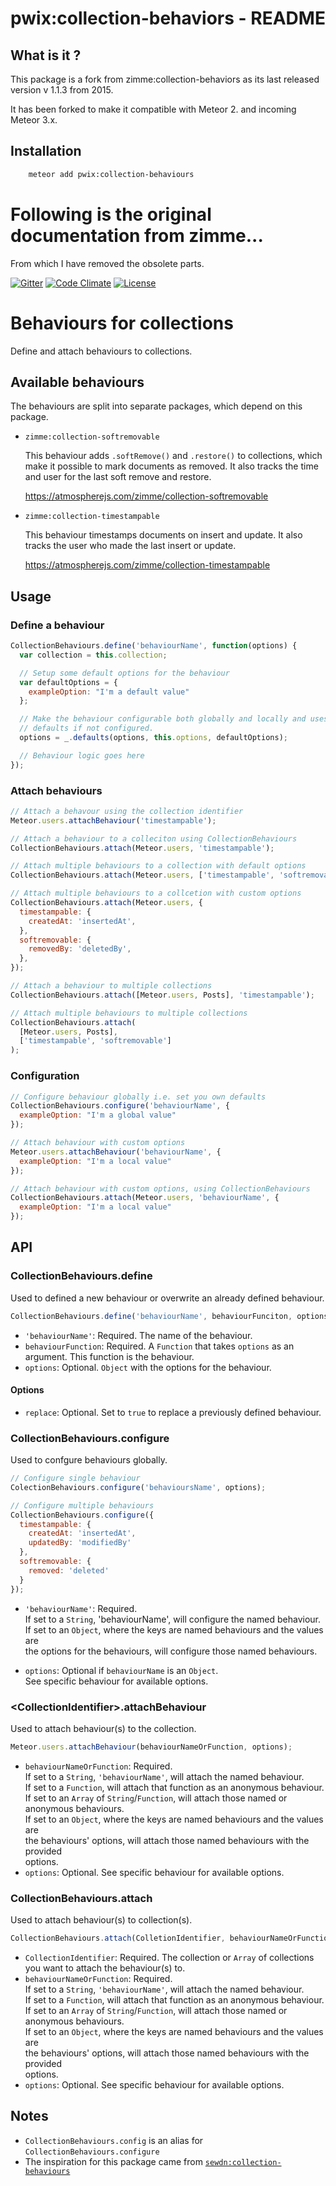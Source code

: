 # pwix:collection-behaviors - README

## What is it ?

This package is a fork from zimme:collection-behaviors as its last released version v 1.1.3 from 2015.

It has been forked to make it compatible with Meteor 2. and incoming Meteor 3.x.

## Installation

```sh
    meteor add pwix:collection-behaviours
```

# Following is the original documentation from zimme...

From which I have removed the obsolete parts.

[![Gitter]](https://gitter.im/zimme/meteor-collection-behaviours)
[![Code Climate]](https://codeclimate.com/github/zimme/meteor-collection-behaviours)
[![License]](https://github.com/zimme/meteor-collection-timestampable/blob/master/LICENSE.md)

# Behaviours for collections

Define and attach behaviours to collections.

## Available behaviours

The behaviours are split into separate packages, which depend on this package.

* `zimme:collection-softremovable`

  This behaviour adds `.softRemove()` and `.restore()` to collections, which
  make it possible to mark documents as removed. It also tracks the time and
  user for the last soft remove and restore.

  https://atmospherejs.com/zimme/collection-softremovable


* `zimme:collection-timestampable`

  This behaviour timestamps documents on insert and update. It also tracks the
  user who made the last insert or update.

  https://atmospherejs.com/zimme/collection-timestampable

## Usage

### Define a behaviour

```js
CollectionBehaviours.define('behaviourName', function(options) {
  var collection = this.collection;

  // Setup some default options for the behaviour
  var defaultOptions = {
    exampleOption: "I'm a default value"
  };

  // Make the behaviour configurable both globally and locally and uses the
  // defaults if not configured.
  options = _.defaults(options, this.options, defaultOptions);

  // Behaviour logic goes here
});
```

### Attach behaviours

```js
// Attach a behavour using the collection identifier
Meteor.users.attachBehaviour('timestampable');

// Attach a behaviour to a colleciton using CollectionBehaviours
CollectionBehaviours.attach(Meteor.users, 'timestampable');

// Attach multiple behaviours to a collection with default options
CollectionBehaviours.attach(Meteor.users, ['timestampable', 'softremovable']);

// Attach multiple behaviours to a collcetion with custom options
CollectionBehaviours.attach(Meteor.users, {
  timestampable: {
    createdAt: 'insertedAt',
  },
  softremovable: {
    removedBy: 'deletedBy',
  },
});

// Attach a behaviour to multiple collections
CollectionBehaviours.attach([Meteor.users, Posts], 'timestampable');

// Attach multiple behaviours to multiple collections
CollectionBehaviours.attach(
  [Meteor.users, Posts],
  ['timestampable', 'softremovable']
);
```

### Configuration

```js
// Configure behaviour globally i.e. set you own defaults
CollectionBehaviours.configure('behaviourName', {
  exampleOption: "I'm a global value"
});

// Attach behaviour with custom options
Meteor.users.attachBehaviour('behaviourName', {
  exampleOption: "I'm a local value"
});

// Attach behaviour with custom options, using CollectionBehaviours
CollectionBehaviours.attach(Meteor.users, 'behaviourName', {
  exampleOption: "I'm a local value"
});
```

## API

### CollectionBehaviours.define

Used to defined a new behaviour or overwrite an already defined behaviour.

```js
CollectionBehaviours.define('behaviourName', behaviourFunciton, options);
```

* `'behaviourName'`: Required. The name of the behaviour.
* `behaviourFunction`: Required. A `Function` that takes `options` as an
  argument. This function is the behaviour.
* `options`: Optional. `Object` with the options for the behaviour.

#### Options

* `replace`: Optional. Set to `true` to replace a previously defined behaviour.

### CollectionBehaviours.configure

Used to confgure behaviours globally.

```js
// Configure single behaviour
ColectionBehaviours.configure('behavioursName', options);

// Configure multiple behaviours
CollectionBehaviours.configure({
  timestampable: {
    createdAt: 'insertedAt',
    updatedBy: 'modifiedBy'
  },
  softremovable: {
    removed: 'deleted'
  }
});
```

* `'behaviourName'`: Required.  
  If set to a `String`, 'behaviourName', will configure the named behaviour.  
  If set to an `Object`, where the keys are named behaviours and the values are  
  the options for the behaviours, will configure those named behaviours.

* `options`: Optional if `behaviourName` is an `Object`.  
  See specific behaviour for available options.

### &lt;CollectionIdentifier&gt;.attachBehaviour

Used to attach behaviour(s) to the collection.

```js
Meteor.users.attachBehaviour(behaviourNameOrFunction, options);
```

* `behaviourNameOrFunction`: Required.  
  If set to a `String`, `'behaviourName'`, will attach the named behaviour.  
  If set to a `Function`, will attach that function as an anonymous behaviour.  
  If set to an `Array` of `String`/`Function`, will attach those named or  
  anonymous behaviours.  
  If set to an `Object`, where the keys are named behaviours and the values are  
  the behaviours' options, will attach those named behaviours with the provided  
  options.
* `options`: Optional. See specific behaviour for available options.

### CollectionBehaviours.attach

Used to attach behaviour(s) to collection(s).

```js
CollectionBehaviours.attach(ColletionIdentifier, behaviourNameOrFunction, options);
```

* `CollectionIdentifier`: Required. The collection or `Array` of collections  
  you want to attach the behaviour(s) to.
* `behaviourNameOrFunction`: Required.  
  If set to a `String`, `'behaviourName'`, will attach the named behaviour.  
  If set to a `Function`, will attach that function as an anonymous behaviour.  
  If set to an `Array` of `String`/`Function`, will attach those named or  
  anonymous behaviours.  
  If set to an `Object`, where the keys are named behaviours and the values are  
  the behaviours' options, will attach those named behaviours with the provided  
  options.
* `options`: Optional. See specific behaviour for available options.

## Notes

* `CollectionBehaviours.config` is an alias for `CollectionBehaviours.configure`
* The inspiration for this package came from
[`sewdn:collection-behaviours`][sewdn]

[Atmosphere]: https://atmospherejs.com
[Code Climate]: https://img.shields.io/codeclimate/github/zimme/meteor-collection-behaviours.svg
[Gitter]: https://img.shields.io/badge/gitter-join_chat-brightgreen.svg
[License]: https://img.shields.io/badge/license-MIT-blue.svg
[sewdn]: https://github.com/Sewdn/meteor-collection-behaviours
